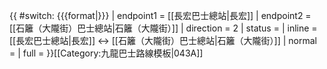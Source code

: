 {{ #switch: {{{format|}}}
  | endpoint1 = [[長宏巴士總站|長宏]]
  | endpoint2 = [[石籬（大隴街）巴士總站|石籬（大隴街）]]
  | direction = 2
  | status =
  | inline = [[長宏巴士總站|長宏]] ↔ [[石籬（大隴街）巴士總站|石籬（大隴街）]]
  | normal =
  | full =
}}<noinclude>[[Category:九龍巴士路線模板|043A]]</noinclude>